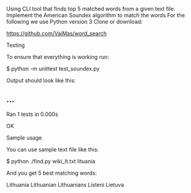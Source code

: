 Using CLI tool that finds top 5 matched words from a given text file.
Implement the American Soundex algorithm to match the words
For the following we use Python version 3
Clone or download:

https://github.com/VaiMas/word_search

Testing

To ensure that everything is working run:

$ python -m unittest test_soundex.py

Output should look like this:

...
----------------------------------------------------------------------
Ran 1 tests in 0.000s

OK

Sample usage

You can use sample text file like this:

$ python ./find.py wiki_lt.txt lituania

And you get 5 best matching words:

Lithuania
Lithuanian
Lithuanians
Listeni
Lietuva
